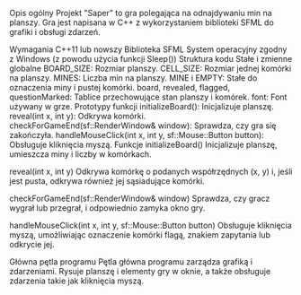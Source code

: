Opis ogólny
Projekt "Saper" to gra polegająca na odnajdywaniu min na planszy. Gra jest napisana w C++ z wykorzystaniem biblioteki SFML do grafiki i obsługi zdarzeń.

Wymagania
C++11 lub nowszy
Biblioteka SFML
System operacyjny zgodny z Windows (z powodu użycia funkcji Sleep())
Struktura kodu
Stałe i zmienne globalne
BOARD_SIZE: Rozmiar planszy.
CELL_SIZE: Rozmiar jednej komórki na planszy.
MINES: Liczba min na planszy.
MINE i EMPTY: Stałe do oznaczenia miny i pustej komórki.
board, revealed, flagged, questionMarked: Tablice przechowujące stan planszy i komórek.
font: Font używany w grze.
Prototypy funkcji
initializeBoard(): Inicjalizuje planszę.
reveal(int x, int y): Odkrywa komórki.
checkForGameEnd(sf::RenderWindow& window): Sprawdza, czy gra się zakończyła.
handleMouseClick(int x, int y, sf::Mouse::Button button): Obsługuje kliknięcia myszą.
Funkcje
initializeBoard()
Inicjalizuje planszę, umieszcza miny i liczby w komórkach.

reveal(int x, int y)
Odkrywa komórkę o podanych współrzędnych (x, y) i, jeśli jest pusta, odkrywa również jej sąsiadujące komórki.

checkForGameEnd(sf::RenderWindow& window)
Sprawdza, czy gracz wygrał lub przegrał, i odpowiednio zamyka okno gry.

handleMouseClick(int x, int y, sf::Mouse::Button button)
Obsługuje kliknięcia myszą, umożliwiając oznaczenie komórki flagą, znakiem zapytania lub odkrycie jej.

Główna pętla programu
Pętla główna programu zarządza grafiką i zdarzeniami. Rysuje planszę i elementy gry w oknie, a także obsługuje zdarzenia takie jak kliknięcia myszą.
